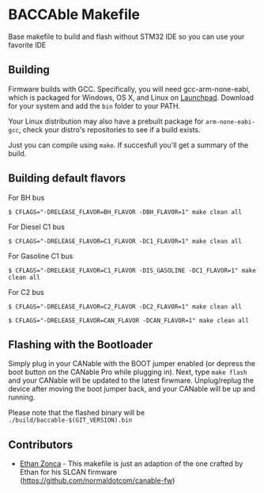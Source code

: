 # BACCAble Makefile

Base makefile to build and flash without STM32 IDE so you can use your favorite IDE

## Building

Firmware builds with GCC. Specifically, you will need gcc-arm-none-eabi, which
is packaged for Windows, OS X, and Linux on
[Launchpad](https://launchpad.net/gcc-arm-embedded/+download). Download for your
system and add the `bin` folder to your PATH.

Your Linux distribution may also have a prebuilt package for `arm-none-eabi-gcc`, check your distro's repositories to see if a build exists.

Just you can compile using `make`. If succesfull you'll get a summary of the build.

## Building default flavors

For BH bus
```
$ CFLAGS="-DRELEASE_FLAVOR=BH_FLAVOR -DBH_FLAVOR=1" make clean all
```

For Diesel C1 bus
```
$ CFLAGS="-DRELEASE_FLAVOR=C1_FLAVOR -DC1_FLAVOR=1" make clean all
```

For Gasoline C1 bus
```
$ CFLAGS="-DRELEASE_FLAVOR=C1_FLAVOR -DIS_GASOLINE -DC1_FLAVOR=1" make clean all
```

For C2 bus
```
$ CFLAGS="-DRELEASE_FLAVOR=C2_FLAVOR -DC2_FLAVOR=1" make clean all
```

```
$ CFLAGS="-DRELEASE_FLAVOR=CAN_FLAVOR -DCAN_FLAVOR=1" make clean all
```


## Flashing with the Bootloader

Simply plug in your CANable with the BOOT jumper enabled (or depress the boot button on the CANable Pro while plugging in). Next, type `make flash` and your CANable will be updated to the latest firwmare. Unplug/replug the device after moving the boot jumper back, and your CANable will be up and running.

Please note that the flashed binary will be `./build/baccable-$(GIT_VERSION).bin`

## Contributors

- [Ethan Zonca](https://github.com/normaldotcom) - This makefile is just an adaption of the one crafted by Ethan for his SLCAN firmware (https://github.com/normaldotcom/canable-fw)
